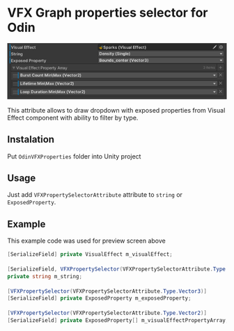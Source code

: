 # VFX Graph properties selector for Odin

![](Images/preview.PNG)

This attribute allows to draw dropdown with exposed properties from Visual Effect component with ability to filter by type.

## Instalation

Put `OdinVFXProperties` folder into Unity project

## Usage

Just add `VFXPropertySelectorAttribute` attribute to `string` or `ExposedProperty`.

## Example

This example code was used for preview screen above

```cs
[SerializeField] private VisualEffect m_visualEffect;

[SerializeField, VFXPropertySelector(VFXPropertySelectorAttribute.Type.Float)]
private string m_string;

[VFXPropertySelector(VFXPropertySelectorAttribute.Type.Vector3)]
[SerializeField] private ExposedProperty m_exposedProperty;

[VFXPropertySelector(VFXPropertySelectorAttribute.Type.Vector2)]
[SerializeField] private ExposedProperty[] m_visualEffectPropertyArray;
```
